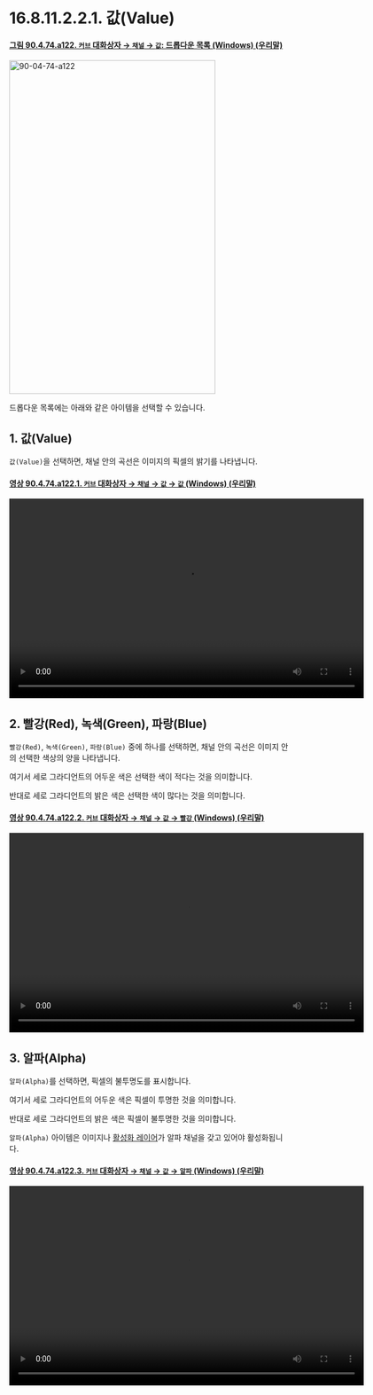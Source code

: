 # 16.8.11.2.2.1. 값(Value)

<a id="90-04-74-a122"></a>

#### [그림 90.4.74.a122. `커브` 대화상자 → `채널` → `값`: 드롭다운 목록 (Windows) (우리말)](./90-04-0074-curves.md#90-04-74-a122)
<img width="372" height="602" alt="90-04-74-a122" src="https://github.com/user-attachments/assets/6ab168f0-9e05-4e4f-9eb8-88ca1aef5843" />

드롭다운 목록에는 아래와 같은 아이템을 선택할 수 있습니다.

<a id="16-08-11-02-02-01-s1"></a>

## 1. 값(Value)
`값(Value)`을 선택하면, 채널 안의 곡선은 이미지의 픽셀의 밝기를 나타냅니다.

<a id="90-04-74-a122-01"></a>

#### [영상 90.4.74.a122.1. `커브` 대화상자 → `채널` → `값` → `값` (Windows) (우리말)](./90-04-0074-curves.md#90-04-74-a122-01)
<video controls="controls" width="640" height="360" src="https://github.com/user-attachments/assets/f10e07d9-34b7-414a-a858-0bb5b61950e7"></video>

<a id="16-08-11-02-02-01-s2"></a>

## 2. 빨강(Red), 녹색(Green), 파랑(Blue)
`빨강(Red)`, `녹색(Green)`, `파랑(Blue)` 중에 하나를 선택하면, 채널 안의 곡선은 이미지 안의 선택한 색상의 양을 나타냅니다.

여기서 세로 그라디언트의 어두운 색은 선택한 색이 적다는 것을 의미합니다.

반대로 세로 그라디언트의 밝은 색은 선택한 색이 많다는 것을 의미합니다.

<a id="90-04-74-a122-02"></a>

#### [영상 90.4.74.a122.2. `커브` 대화상자 → `채널` → `값` → `빨강` (Windows) (우리말)](./90-04-0074-curves.md#90-04-74-a122-02)
<video controls="controls" width="640" height="360" src="https://github.com/user-attachments/assets/c99fb218-b5a6-4295-8dcb-3edacf01ff7c"></video>

<a id="16-08-11-02-02-01-s3"></a>

## 3. 알파(Alpha)
`알파(Alpha)`를 선택하면, 픽셀의 불투명도를 표시합니다.

여기서 세로 그라디언트의 어두운 색은 픽셀이 투명한 것을 의미합니다.

반대로 세로 그라디언트의 밝은 색은 픽셀이 불투명한 것을 의미합니다.

`알파(Alpha)` 아이템은 이미지나 [활성화 레이어](./19-glossaryx-active_layer.md)가 알파 채널을 갖고 있어야 활성화됩니다.

<a id="90-04-74-a122-03"></a>

#### [영상 90.4.74.a122.3. `커브` 대화상자 → `채널` → `값` → `알파` (Windows) (우리말)](./90-04-0074-curves.md#90-04-74-a122-03)
<video controls="controls" width="640" height="360" src="https://github.com/user-attachments/assets/263f7525-b3fc-4984-871f-51db0aac1a09"></video>